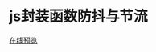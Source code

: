 # js封装函数防抖与节流  

[在线预览](http://htmlpreview.github.io/?https://github.com/fog3211/demo/blob/branch17/index.html)  

